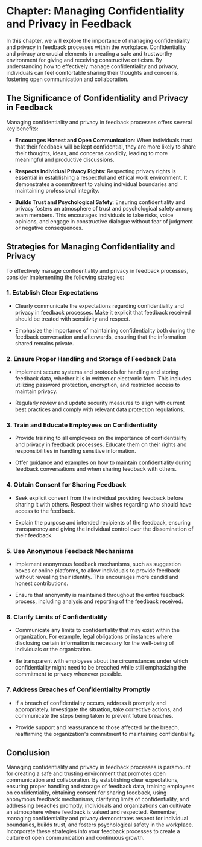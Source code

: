 Chapter: Managing Confidentiality and Privacy in Feedback
=========================================================

In this chapter, we will explore the importance of managing confidentiality and privacy in feedback processes within the workplace. Confidentiality and privacy are crucial elements in creating a safe and trustworthy environment for giving and receiving constructive criticism. By understanding how to effectively manage confidentiality and privacy, individuals can feel comfortable sharing their thoughts and concerns, fostering open communication and collaboration.

The Significance of Confidentiality and Privacy in Feedback
-----------------------------------------------------------

Managing confidentiality and privacy in feedback processes offers several key benefits:

* **Encourages Honest and Open Communication**: When individuals trust that their feedback will be kept confidential, they are more likely to share their thoughts, ideas, and concerns candidly, leading to more meaningful and productive discussions.

* **Respects Individual Privacy Rights**: Respecting privacy rights is essential in establishing a respectful and ethical work environment. It demonstrates a commitment to valuing individual boundaries and maintaining professional integrity.

* **Builds Trust and Psychological Safety**: Ensuring confidentiality and privacy fosters an atmosphere of trust and psychological safety among team members. This encourages individuals to take risks, voice opinions, and engage in constructive dialogue without fear of judgment or negative consequences.

Strategies for Managing Confidentiality and Privacy
---------------------------------------------------

To effectively manage confidentiality and privacy in feedback processes, consider implementing the following strategies:

### 1. **Establish Clear Expectations**

* Clearly communicate the expectations regarding confidentiality and privacy in feedback processes. Make it explicit that feedback received should be treated with sensitivity and respect.

* Emphasize the importance of maintaining confidentiality both during the feedback conversation and afterwards, ensuring that the information shared remains private.

### 2. **Ensure Proper Handling and Storage of Feedback Data**

* Implement secure systems and protocols for handling and storing feedback data, whether it is in written or electronic form. This includes utilizing password protection, encryption, and restricted access to maintain privacy.

* Regularly review and update security measures to align with current best practices and comply with relevant data protection regulations.

### 3. **Train and Educate Employees on Confidentiality**

* Provide training to all employees on the importance of confidentiality and privacy in feedback processes. Educate them on their rights and responsibilities in handling sensitive information.

* Offer guidance and examples on how to maintain confidentiality during feedback conversations and when sharing feedback with others.

### 4. **Obtain Consent for Sharing Feedback**

* Seek explicit consent from the individual providing feedback before sharing it with others. Respect their wishes regarding who should have access to the feedback.

* Explain the purpose and intended recipients of the feedback, ensuring transparency and giving the individual control over the dissemination of their feedback.

### 5. **Use Anonymous Feedback Mechanisms**

* Implement anonymous feedback mechanisms, such as suggestion boxes or online platforms, to allow individuals to provide feedback without revealing their identity. This encourages more candid and honest contributions.

* Ensure that anonymity is maintained throughout the entire feedback process, including analysis and reporting of the feedback received.

### 6. **Clarify Limits of Confidentiality**

* Communicate any limits to confidentiality that may exist within the organization. For example, legal obligations or instances where disclosing certain information is necessary for the well-being of individuals or the organization.

* Be transparent with employees about the circumstances under which confidentiality might need to be breached while still emphasizing the commitment to privacy whenever possible.

### 7. **Address Breaches of Confidentiality Promptly**

* If a breach of confidentiality occurs, address it promptly and appropriately. Investigate the situation, take corrective actions, and communicate the steps being taken to prevent future breaches.

* Provide support and reassurance to those affected by the breach, reaffirming the organization's commitment to maintaining confidentiality.

Conclusion
----------

Managing confidentiality and privacy in feedback processes is paramount for creating a safe and trusting environment that promotes open communication and collaboration. By establishing clear expectations, ensuring proper handling and storage of feedback data, training employees on confidentiality, obtaining consent for sharing feedback, using anonymous feedback mechanisms, clarifying limits of confidentiality, and addressing breaches promptly, individuals and organizations can cultivate an atmosphere where feedback is valued and respected. Remember, managing confidentiality and privacy demonstrates respect for individual boundaries, builds trust, and fosters psychological safety in the workplace. Incorporate these strategies into your feedback processes to create a culture of open communication and continuous growth.
